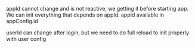 appId cannot change and is not reactive, we getting it before starting app.
We can init everything that depends on appId.
appId available in appConfig.id

userId can change after login, but we need to do full reload to init properly with user config
